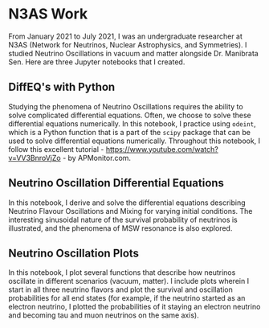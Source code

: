 # N3AS Work
From January 2021 to July 2021, I was an undergraduate researcher at N3AS (Network for Neutrinos, Nuclear Astrophysics, and Symmetries). I studied Neutrino Oscillations in vacuum and matter alongside Dr. Manibrata Sen. Here are three Jupyter notebooks that I created.
## DiffEQ's with Python
Studying the phenomena of Neutrino Oscillations requires the ability to solve complicated differential equations. Often, we choose to solve these differential equations numerically. In this notebook, I practice using `odeint`, which is a Python function that is a part of the `scipy` package that can be used to solve differential equations numerically. Throughout this notebook, I follow this excellent tutorial - https://www.youtube.com/watch?v=VV3BnroVjZo - by APMonitor.com.
## Neutrino Oscillation Differential Equations
In this notebook, I derive and solve the differential equations describing Neutrino Flavour Oscillations and Mixing for varying initial conditions. The interesting sinusoidal nature of the survival probability of neutrinos is illustrated, and the phenomena of MSW resonance is also explored.
## Neutrino Oscillation Plots
In this notebook, I plot several functions that describe how neutrinos oscillate in different scenarios (vacuum, matter). I include plots wherein I start in all three neutrino flavors and plot the survival and oscillation probabilities for all end states (for example, if the neutrino started as an electron neutrino, I plotted the probabilities of it staying an electron neutrino and becoming tau and muon neutrinos on the same axis).
